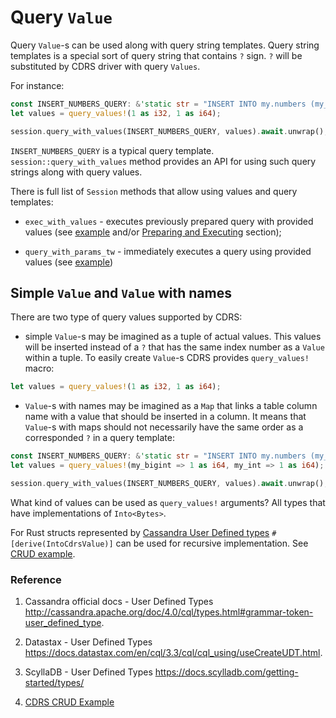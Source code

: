 # Query `Value`

Query `Value`-s can be used along with query string templates. Query string templates is a special sort of query string that contains `?` sign. `?` will be substituted by CDRS driver with query `Values`.

For instance:

```rust
const INSERT_NUMBERS_QUERY: &'static str = "INSERT INTO my.numbers (my_int, my_bigint) VALUES (?, ?)";
let values = query_values!(1 as i32, 1 as i64);

session.query_with_values(INSERT_NUMBERS_QUERY, values).await.unwrap();
```

`INSERT_NUMBERS_QUERY` is a typical query template. `session::query_with_values` method provides an API for using such query strings along with query values.

There is full list of `Session` methods that allow using values and query templates:

- `exec_with_values` - executes previously prepared query with provided values (see [example](../examples/prepare_batch_execute.rs) and/or [Preparing and Executing](./preparing-and-executing-queries.md) section);

- `query_with_params_tw` - immediately executes a query using provided values (see [example](../examples/crud_operations.rs))

## Simple `Value` and `Value` with names

There are two type of query values supported by CDRS:

- simple `Value`-s may be imagined as a tuple of actual values. This values will be inserted instead of a `?` that has the same index number as a `Value` within a tuple. To easily create `Value`-s CDRS provides `query_values!` macro:

```rust
let values = query_values!(1 as i32, 1 as i64);
```

- `Value`-s with names may be imagined as a `Map` that links a table column name with a value that should be inserted in a column. It means that `Value`-s with maps should not necessarily have the same order as a corresponded `?` in a query template:

```rust
const INSERT_NUMBERS_QUERY: &'static str = "INSERT INTO my.numbers (my_int, my_bigint) VALUES (?, ?)";
let values = query_values!(my_bigint => 1 as i64, my_int => 1 as i64);

session.query_with_values(INSERT_NUMBERS_QUERY, values).await.unwrap();
```

What kind of values can be used as `query_values!` arguments? All types that have implementations of `Into<Bytes>`.

For Rust structs represented by [Cassandra User Defined types](http://cassandra.apache.org/doc/4.0/cql/types.html#grammar-token-user_defined_type) `#[derive(IntoCdrsValue)]` can be used for recursive implementation. See [CRUD example](../examples/crud_operations.rs).

### Reference

1. Cassandra official docs - User Defined Types http://cassandra.apache.org/doc/4.0/cql/types.html#grammar-token-user_defined_type.

2. Datastax - User Defined Types https://docs.datastax.com/en/cql/3.3/cql/cql_using/useCreateUDT.html.

3. ScyllaDB - User Defined Types https://docs.scylladb.com/getting-started/types/

4. [CDRS CRUD Example](../examples/crud_operations.rs)
